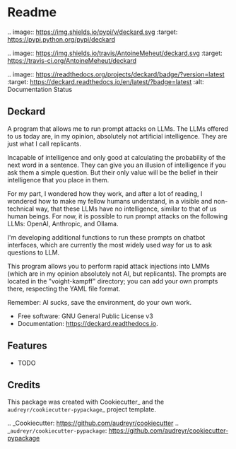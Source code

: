 Readme
======

.. image:: https://img.shields.io/pypi/v/deckard.svg
        :target: https://pypi.python.org/pypi/deckard

.. image:: https://img.shields.io/travis/AntoineMeheut/deckard.svg
        :target: https://travis-ci.org/AntoineMeheut/deckard

.. image:: https://readthedocs.org/projects/deckard/badge/?version=latest
        :target: https://deckard.readthedocs.io/en/latest/?badge=latest
        :alt: Documentation Status

Deckard
-------
 A program that allows me to run prompt attacks on LLMs.
 The LLMs offered to us today are, in my opinion, absolutely
 not artificial intelligence.
 They are just what I call replicants.
 
 Incapable of intelligence and only good at calculating the probability
 of the next word in a sentence. They can give you an illusion of intelligence
 if you ask them a simple question. But their only value will be the belief
 in their intelligence that you place in them.

 For my part, I wondered how they work, and after a lot of reading,
 I wondered how to make my fellow humans understand, in a visible
 and non-technical way, that these LLMs have no intelligence,
 similar to that of us human beings. For now, it is possible to run
 prompt attacks on the following LLMs: OpenAI, Anthropic, and Ollama.

 I'm developing additional functions to run these prompts on chatbot
 interfaces, which are currently the most widely used way for us
 to ask questions to LLM.

 This program allows you to perform rapid attack injections
 into LMMs (which are in my opinion absolutely not AI, but replicants).
 The prompts are located in the "voight-kampff" directory;
 you can add your own prompts there, respecting the YAML file format.

 Remember: AI sucks, save the environment, do your own work.

* Free software: GNU General Public License v3
* Documentation: https://deckard.readthedocs.io.


Features
--------

* TODO

Credits
-------

This package was created with Cookiecutter_ and the `audreyr/cookiecutter-pypackage`_ project template.

.. _Cookiecutter: https://github.com/audreyr/cookiecutter
.. _`audreyr/cookiecutter-pypackage`: https://github.com/audreyr/cookiecutter-pypackage
